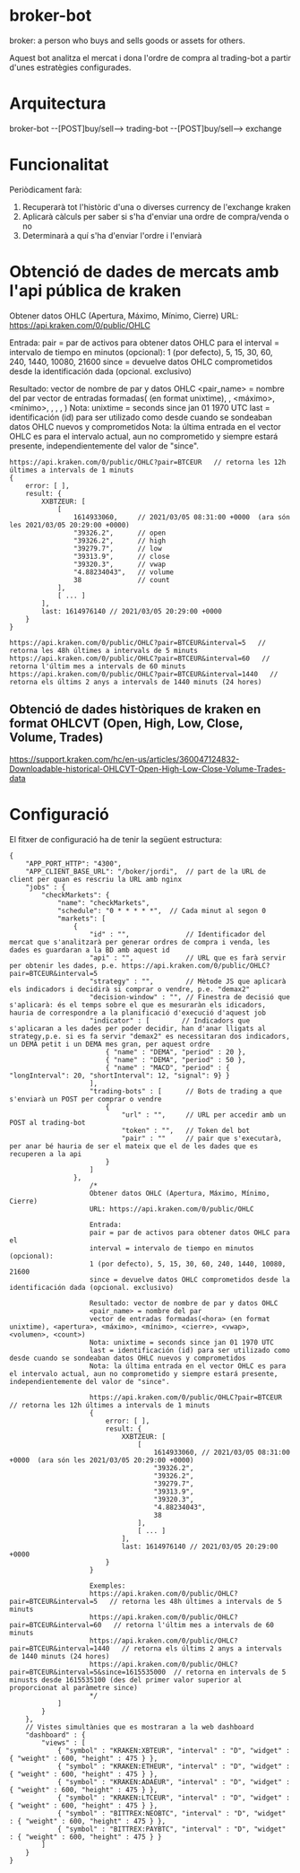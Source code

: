 # broker-bot
broker: a person who buys and sells goods or assets for others. 

Aquest bot analitza el mercat i dona l'ordre de compra al trading-bot a partir d'unes estratègies configurades.

# Arquitectura
broker-bot --[POST]buy/sell--> trading-bot --[POST]buy/sell--> exchange

# Funcionalitat
Periòdicament farà:
1. Recuperarà tot l'històric d'una o diverses currency de l'exchange kraken
2. Aplicarà càlculs per saber si s'ha d'enviar una ordre de compra/venda o no
3. Determinarà a quí s'ha d'enviar l'ordre i l'enviarà

# Obtenció de dades de mercats amb l'api pública de kraken
Obtener datos OHLC (Apertura, Máximo, Mínimo, Cierre)
URL: https://api.kraken.com/0/public/OHLC

Entrada:
pair = par de activos para obtener datos OHLC para el 
interval = intervalo de tiempo en minutos (opcional):
1 (por defecto), 5, 15, 30, 60, 240, 1440, 10080, 21600
since = devuelve datos OHLC comprometidos desde la identificación dada (opcional. exclusivo)

Resultado: vector de nombre de par y datos OHLC
<pair_name> = nombre del par
vector de entradas formadas(<hora> (en format unixtime), <apertura>, <máximo>, <mínimo>, <cierre>, <vwap>, <volumen>, <count>)
Nota: unixtime = seconds since jan 01 1970 UTC
last = identificación (id) para ser utilizado como desde cuando se sondeaban datos OHLC nuevos y comprometidos
Nota: la última entrada en el vector OHLC es para el intervalo actual, aun no comprometido y siempre estará presente, independientemente del valor de "since".

```
https://api.kraken.com/0/public/OHLC?pair=BTCEUR   // retorna les 12h últimes a intervals de 1 minuts
{
    error: [ ],
    result: {
        XXBTZEUR: [
            [
                1614933060,     // 2021/03/05 08:31:00 +0000  (ara són les 2021/03/05 20:29:00 +0000)
                "39326.2",      // open
                "39326.2",      // high
                "39279.7",      // low
                "39313.9",      // close
                "39320.3",      // vwap
                "4.88234043",   // volume
                38              // count
            ],
            [ ... ]
        ],
        last: 1614976140 // 2021/03/05 20:29:00 +0000
    }
}

https://api.kraken.com/0/public/OHLC?pair=BTCEUR&interval=5   // retorna les 48h últimes a intervals de 5 minuts
https://api.kraken.com/0/public/OHLC?pair=BTCEUR&interval=60   // retorna l'últim mes a intervals de 60 minuts
https://api.kraken.com/0/public/OHLC?pair=BTCEUR&interval=1440   // retorna els últims 2 anys a intervals de 1440 minuts (24 hores)
```

## Obtenció de dades històriques de kraken en format OHLCVT (Open, High, Low, Close, Volume, Trades)
https://support.kraken.com/hc/en-us/articles/360047124832-Downloadable-historical-OHLCVT-Open-High-Low-Close-Volume-Trades-data


# Configuració
El fitxer de configuració ha de tenir la següent estructura:
```
{
    "APP_PORT_HTTP": "4300",
    "APP_CLIENT_BASE_URL": "/boker/jordi",  // part de la URL de client per quan es rescriu la URL amb nginx
    "jobs" : {
        "checkMarkets": {   
            "name": "checkMarkets",
            "schedule": "0 * * * * *",  // Cada minut al segon 0
            "markets": [
                {
                    "id" : "",              // Identificador del mercat que s'analitzarà per generar ordres de compra i venda, les dades es guardaran a la BD amb aquest id
                    "api" : "",             // URL que es farà servir per obtenir les dades, p.e. https://api.kraken.com/0/public/OHLC?pair=BTCEUR&interval=5
                    "strategy" : "",        // Mètode JS que aplicarà els indicadors i decidirà si comprar o vendre, p.e. "demax2"
                    "decision-window" : "", // Finestra de decisió que s'aplicarà: és el temps sobre el que es mesuraràn els idicadors, hauria de correspondre a la planificació d'execució d'aquest job
                    "indicator" : [        // Indicadors que s'aplicaran a les dades per poder decidir, han d'anar lligats al strategy,p.e. si es fa servir "demax2" es necessitaran dos indicadors, un DEMA petit i un DEMA mes gran, per aquest ordre
                        { "name" : "DEMA", "period" : 20 },
                        { "name" : "DEMA", "period" : 50 },
                        { "name" : "MACD", "period" : { "longInterval": 20, "shortInterval": 12, "signal": 9} }
                    ],
                    "trading-bots" : [      // Bots de trading a que s'enviarà un POST per comprar o vendre
                        {
                            "url" : "",     // URL per accedir amb un POST al trading-bot
                            "token" : "",   // Token del bot
                            "pair" : ""     // pair que s'executarà, per anar bé hauria de ser el mateix que el de les dades que es recuperen a la api
                        }
                    ]
                },
                    /*
                    Obtener datos OHLC (Apertura, Máximo, Mínimo, Cierre)
                    URL: https://api.kraken.com/0/public/OHLC

                    Entrada:
                    pair = par de activos para obtener datos OHLC para el 
                    interval = intervalo de tiempo en minutos (opcional):
                    1 (por defecto), 5, 15, 30, 60, 240, 1440, 10080, 21600
                    since = devuelve datos OHLC comprometidos desde la identificación dada (opcional. exclusivo)

                    Resultado: vector de nombre de par y datos OHLC
                    <pair_name> = nombre del par
                    vector de entradas formadas(<hora> (en format unixtime), <apertura>, <máximo>, <mínimo>, <cierre>, <vwap>, <volumen>, <count>)
                    Nota: unixtime = seconds since jan 01 1970 UTC
                    last = identificación (id) para ser utilizado como desde cuando se sondeaban datos OHLC nuevos y comprometidos
                    Nota: la última entrada en el vector OHLC es para el intervalo actual, aun no comprometido y siempre estará presente, independientemente del valor de "since".

                    https://api.kraken.com/0/public/OHLC?pair=BTCEUR   // retorna les 12h últimes a intervals de 1 minuts
                    {
                        error: [ ],
                        result: {
                            XXBTZEUR: [
                                [
                                    1614933060, // 2021/03/05 08:31:00 +0000  (ara són les 2021/03/05 20:29:00 +0000)
                                    "39326.2",
                                    "39326.2",
                                    "39279.7",
                                    "39313.9",
                                    "39320.3",
                                    "4.88234043",
                                    38
                                ],
                                [ ... ]
                            ],
                            last: 1614976140 // 2021/03/05 20:29:00 +0000
                        }
                    }

                    Exemples:
                    https://api.kraken.com/0/public/OHLC?pair=BTCEUR&interval=5   // retorna les 48h últimes a intervals de 5 minuts
                    https://api.kraken.com/0/public/OHLC?pair=BTCEUR&interval=60   // retorna l'últim mes a intervals de 60 minuts
                    https://api.kraken.com/0/public/OHLC?pair=BTCEUR&interval=1440   // retorna els últims 2 anys a intervals de 1440 minuts (24 hores)
                    https://api.kraken.com/0/public/OHLC?pair=BTCEUR&interval=5&since=1615535000  // retorna en intervals de 5 minusts desde 1615535100 (des del primer valor superior al proporcionat al paràmetre since)
                    */
            ]
        }
    },
    // Vistes simultànies que es mostraran a la web dashboard
    "dashboard" : {
        "views" : [
            { "symbol" : "KRAKEN:XBTEUR", "interval" : "D", "widget" : { "weight" : 600, "height" : 475 } },
            { "symbol" : "KRAKEN:ETHEUR", "interval" : "D", "widget" : { "weight" : 600, "height" : 475 } },
            { "symbol" : "KRAKEN:ADAEUR", "interval" : "D", "widget" : { "weight" : 600, "height" : 475 } },
            { "symbol" : "KRAKEN:LTCEUR", "interval" : "D", "widget" : { "weight" : 600, "height" : 475 } },
            { "symbol" : "BITTREX:NEOBTC", "interval" : "D", "widget" : { "weight" : 600, "height" : 475 } },
            { "symbol" : "BITTREX:PAYBTC", "interval" : "D", "widget" : { "weight" : 600, "height" : 475 } }
        ]
    }
}
```